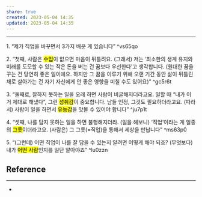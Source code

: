 ```yaml
---
share: true
created: 2023-05-04 14:35
updated: 2023-05-04 14:35
---
```


---
1\. “제가 직업을 바꾸면서 3가지 배운 게 있습니다” ^vs65qo

2\. “첫째, 사람은 <mark class="hltr-red">수입</mark>이 없으면 마음이 뒤틀려요. (그래서) 저는 ‘최소한의 생계 유지와 미래를 도모할 수 있는 작은 돈을 버는 건 꿈보다 우선한다’고 생각합니다. (원대한 꿈을 꾸는 건 당연히 좋은 일이에요. 하지만 그 꿈을 이루기 위해 오랜 기간 동안 삶이 뒤틀린 채로 살아가는 건 자기 자신에게 안 좋은 영향을 미칠 수도 있어요)” ^gc5r6t

3\. “둘째로, 잘하지 못하는 일을 오래 하면 사람이 비굴해지더라고요. 일할 때 “내가 이거 제대로 해냈다”, 그런 <mark class="hltr-red">성취감</mark>이 중요합니다. 남들 인정, 그것도 필요하더라고요. (따라서) 사람이 일을 하면서 <mark class="hltr-red">유능감</mark>을 맛볼 수 있어야 합니다” ^ju7p1t

4\. “셋째, 나를 담지 못하는 일을 하면 불행해지더라. (일을 해보니) ‘직업’이라는 게 일종의 <mark class="hltr-red">그릇</mark>이더라고요. (사람은) 그 그릇(=직업)을 통해서 세상을 만납니다” ^ms63p0

5\. “(그런데) 어떤 직업이 나를 잘 담을 수 있는지 알려면 어떻게 해야 되죠? (무엇보다) 내가 <mark class="hltr-red">어떤 사람</mark>인지를 일단 알아야죠” ^lu0zzn





## Reference
---
- 